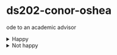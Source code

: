 # ds202-conor-oshea
ode to an academic advisor
<details>
<summary>Happy</summary>

I have really enjoyed my bowling class so far.

</details>
<details>
<summary>Not happy</summary>

All of my classes start very early in the morning and I am not a morning person.

</details>
